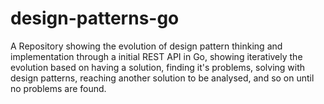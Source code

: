 # design-patterns-go

A Repository showing the evolution of design pattern thinking and implementation through a initial REST API in Go, showing iteratively the evolution based on having a solution, finding it's problems, solving with design patterns, reaching another solution to be analysed, and so on until no problems are found.
